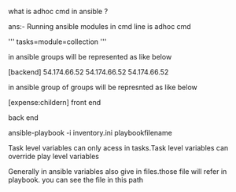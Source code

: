 what is adhoc cmd in ansible ?

ans:- Running ansible modules in cmd line is adhoc cmd

'''
tasks=module=collection
'''

in ansible groups will be represented as like below


[backend]
54.174.66.52
54.174.66.52
54.174.66.52

in ansible group of groups will be represnted as like below


[expense:childern]
front end 

back end

ansible-playbook -i inventory.ini playbookfilename

Task level variables can only acess in tasks.Task level variables can override play level variables

Generally in ansible variables also give in files.those file will refer in playbook.
you can see the file in this path